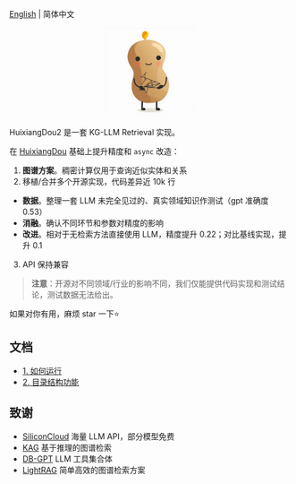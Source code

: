 [English](README_en.md) | 简体中文

<div align="center">
<img src="resource/logo.png" width="160px"/>
</div>

HuixiangDou2 是一套 KG-LLM Retrieval 实现。

在 [HuixiangDou](https://github.com/internlm/huixiangdou)    基础上提升精度和 `async` 改造：
1. **图谱方案**。稠密计算仅用于查询近似实体和关系
2. 移植/合并多个开源实现，代码差异近 10k 行
  - **数据**。整理一套 LLM 未完全见过的、真实领域知识作测试（gpt 准确度 0.53）
  - **消融**。确认不同环节和参数对精度的影响
  - **改进**。相对于无检索方法直接使用 LLM，精度提升 0.22；对比基线实现，提升 0.1
3. API 保持兼容

> **注意**：开源对不同领域/行业的影响不同，我们仅能提供代码实现和测试结论，测试数据无法给出。

如果对你有用，麻烦 star 一下⭐

## 文档

- [1. 如何运行](docs/zh_cn/doc_how_to_run.md)
- [2. 目录结构功能](docs/zh_cn/doc_architecture.md)

## 致谢
- [SiliconCloud](https://siliconflow.cn/zh-cn/siliconcloud)    海量 LLM API，部分模型免费
- [KAG](https://github.com/OpenSPG/KAG)    基于推理的图谱检索
- [DB-GPT](https://github.com/eosphoros-ai/DB-GPT)    LLM 工具集合体
- [LightRAG](https://github.com/HKUDS/LightRAG)    简单高效的图谱检索方案